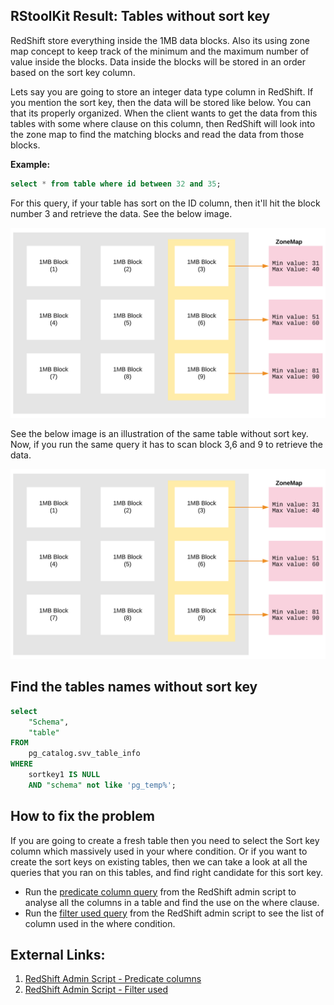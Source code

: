 
## RStoolKit Result: Tables without sort key

RedShift store everything inside the 1MB data blocks. Also its using zone map concept to keep track of the minimum and the maximum number of value inside the blocks. Data inside the blocks will be stored in an order based on the sort key column.

Lets say you are going to store an integer data type column in RedShift. If you mention the sort key, then the data will be stored like below. You can that its properly organized. When the client wants to get the data from this tables with some where clause on this column, then RedShift will look into the zone map to find the matching blocks and read the data from those blocks.

**Example:**

```sql
select * from table where id between 32 and 35;
```

For this query, if your table has sort on the ID column, then it'll hit the block number 3 and retrieve the data. See the below image.

![Tables without sort key](/src/img/Tables-without-sort-key.png)

See the below image is an illustration of the same table without sort key. Now, if you run the same query it has to scan block 3,6 and 9 to retrieve the data. 

![Tables without sort key](/src/img/Tables-without-sort-key.png)

## Find the tables names without sort key

```sql
select
	"Schema",
	"table"
FROM
	pg_catalog.svv_table_info
WHERE
	sortkey1 IS NULL
	AND "schema" not like 'pg_temp%';
```

## How to fix the problem

If you are going to create a fresh table then you need to select the Sort key column which massively used in your where condition. Or if you want to create the sort keys on existing tables, then we can take a look at all the queries that you ran on this tables, and find right candidate for this sort key.

- Run the [predicate column query](https://github.com/awslabs/amazon-redshift-utils/blob/master/src/AdminScripts/predicate_columns.sql) from the RedShift admin script to analyse all the columns in a table and find the use on the where clause.
- Run the [filter used query](https://github.com/awslabs/amazon-redshift-utils/blob/master/src/AdminScripts/filter_used.sql) from the RedShift admin script to see the list of column used in the where condition.

## External Links:

1. [RedShift Admin Script - Predicate columns](https://github.com/awslabs/amazon-redshift-utils/blob/master/src/AdminScripts/predicate_columns.sql)
2. [RedShift Admin Script - Filter used](https://github.com/awslabs/amazon-redshift-utils/blob/master/src/AdminScripts/filter_used.sql)